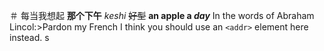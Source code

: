 ＃ 每当我想起
**那个下午**
*keshi*
~~好型~~
**an apple a _day_**
In the words of Abraham Lincol:>Pardon my French
I think you should use an
`<addr>` element here instead.
s
